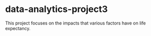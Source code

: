 # data-analytics-project3

This project focuses on the impacts that various factors have on life expectancy.
